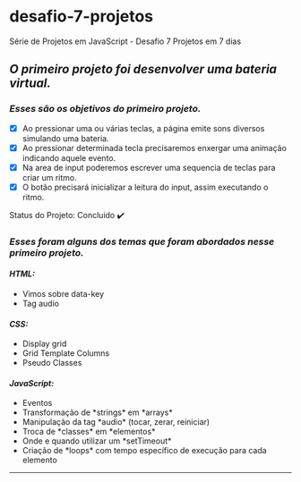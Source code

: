 # desafio-7-projetos
Série de Projetos em JavaScript - Desafio 7 Projetos em 7 dias 

## *O primeiro projeto foi desenvolver uma bateria virtual.*

### *Esses são os objetivos do primeiro projeto.*

- [X] Ao pressionar uma ou várias teclas, a página emite sons diversos simulando uma bateria.
- [X] Ao pressionar determinada tecla precisaremos enxergar uma animação indicando aquele evento.
- [X] Na area de input poderemos escrever uma sequencia de teclas para criar um ritmo.
- [X] O botão precisará inicializar a leitura do input, assim executando o ritmo.

Status do Projeto: Concluido :heavy_check_mark:

### *Esses foram alguns dos temas que foram abordados nesse primeiro projeto.*

#### *HTML:*
<ul>
    <li>Vimos sobre data-key</li>
    <li>Tag audio</li>
</ul>

#### *CSS:*
<ul>
    <li>Display grid</li>
    <li>Grid Template Columns</li>
    <li>Pseudo Classes</li>
</ul>

#### *JavaScript:*
<ul>
    <li>Eventos</li>
    <li>Transformação de *strings* em *arrays*</li>
    <li>Manipulação da tag *audio* (tocar, zerar, reiniciar)</li>
    <li>Troca de *classes* em *elementos*</li>
    <li>Onde e quando utilizar um *setTimeout*</li>
    <li>Criação de *loops* com tempo específico de execução para cada elemento</li>
</ul>

---
